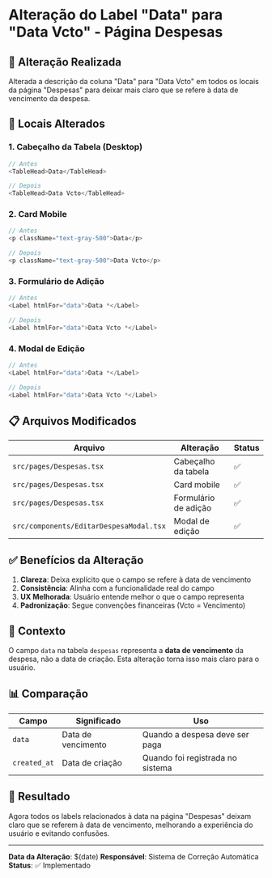 # Alteração do Label "Data" para "Data Vcto" - Página Despesas

## **📝 Alteração Realizada**

Alterada a descrição da coluna "Data" para "Data Vcto" em todos os locais da página "Despesas" para deixar mais claro que se refere à data de vencimento da despesa.

## **🔧 Locais Alterados**

### **1. Cabeçalho da Tabela (Desktop)**
```typescript
// Antes
<TableHead>Data</TableHead>

// Depois
<TableHead>Data Vcto</TableHead>
```

### **2. Card Mobile**
```typescript
// Antes
<p className="text-gray-500">Data</p>

// Depois
<p className="text-gray-500">Data Vcto</p>
```

### **3. Formulário de Adição**
```typescript
// Antes
<Label htmlFor="data">Data *</Label>

// Depois
<Label htmlFor="data">Data Vcto *</Label>
```

### **4. Modal de Edição**
```typescript
// Antes
<Label htmlFor="data">Data *</Label>

// Depois
<Label htmlFor="data">Data Vcto *</Label>
```

## **📋 Arquivos Modificados**

| Arquivo | Alteração | Status |
|---------|-----------|--------|
| `src/pages/Despesas.tsx` | Cabeçalho da tabela | ✅ |
| `src/pages/Despesas.tsx` | Card mobile | ✅ |
| `src/pages/Despesas.tsx` | Formulário de adição | ✅ |
| `src/components/EditarDespesaModal.tsx` | Modal de edição | ✅ |

## **✅ Benefícios da Alteração**

1. **Clareza**: Deixa explícito que o campo se refere à data de vencimento
2. **Consistência**: Alinha com a funcionalidade real do campo
3. **UX Melhorada**: Usuário entende melhor o que o campo representa
4. **Padronização**: Segue convenções financeiras (Vcto = Vencimento)

## **🎯 Contexto**

O campo `data` na tabela `despesas` representa a **data de vencimento** da despesa, não a data de criação. Esta alteração torna isso mais claro para o usuário.

## **📊 Comparação**

| Campo | Significado | Uso |
|-------|-------------|-----|
| `data` | Data de vencimento | Quando a despesa deve ser paga |
| `created_at` | Data de criação | Quando foi registrada no sistema |

## **🚀 Resultado**

Agora todos os labels relacionados à data na página "Despesas" deixam claro que se referem à data de vencimento, melhorando a experiência do usuário e evitando confusões.

---

**Data da Alteração**: $(date)
**Responsável**: Sistema de Correção Automática
**Status**: ✅ Implementado 